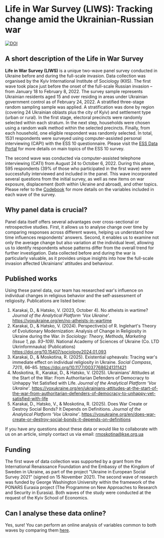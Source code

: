 # Life in War Survey (LIWS): Tracking сhange amid the Ukrainian-Russian war

[![DOI](https://zenodo.org/badge/DOI/10.5281/zenodo.15240524.svg)](https://doi.org/10.5281/zenodo.15240524)  

## A short description of the Life in War Survey
**Life in War Survey (LIWS)** is a unique two-wave panel survey conducted in Ukraine before and during the full-scale invasion. Data collection was organised by the Kyiv International Institute of Sociology (KIIS). The first wave took place just before the onset of the full-scale Russian invasion – from January 18 to February 8, 2022. The survey sample represents Ukrainian residents aged 15 and over residing in areas under Ukrainian government control as of February 24, 2022. A stratified three-stage random sampling sample was applied. A stratification was done by region (covering 24 Ukrainian oblasts plus the city of Kyiv) and settlement type (urban or rural). In the first stage, electoral precincts were randomly selected within each stratum. In the next step, households were chosen using a random walk method within the selected precincts. Finally, from each household, one eligible respondent was randomly selected. In total, 1531 respondents were surveyed using computer-assisted personal interviewing (CAPI) with the ESS 10 questionnaire. Please visit the [ESS Data Portal](https://ess.sikt.no/en/) for more details on main topics of the ESS 10 survey.

The second wave was conducted via computer-assisted telephone interviewing (CATI) from August 24 to October 6, 2022. During this phase, 595 respondents (39% of those who participated in the first wave) were successfully interviewed and included in the panel. This wave incorporated several questions from the initial survey, as well as new items on war exposure, displacement (both within Ukraine and abroad), and other topics. Please refer to the [Codebook](https://docs.google.com/spreadsheets/d/1dULkFQ2NQG9-8yLbCk4ubOucfAasxY1I/edit?usp=sharing&ouid=102750169329527721605&rtpof=true&sd=true) for more details on the variables included in each wave of the survey.

## Why panel data is crucial?
Panel data itself offers several advantages over cross-sectional or retrospective studies. First, it allows us to analyse change over time by comparing responses across different waves, helping us understand how time influences respondents' answers. Second, it enables us to examine not only the average change but also variation at the individual level, allowing us to identify respondents whose patterns differ from the overall trend for further investigation. Data collected before and during the war is particularly valuable, as it provides unique insights into how the full-scale invasion affected Ukrainians' attitudes and behaviour.

## Published works
Using these panel data, our team has researched war's influence on individual changes in religious behavior and the self-assessment of religiosity. Publications are listed below:
1. Karakai, D., & Hatsko, V. (2023, October 4). No atheists in wartime? *Journal of the Analytical Platform ‘Vox Ukraine’*. https://voxukraine.org/en/no-atheists-in-wartime
2. Karakai, D., & Hatsko, V. (2024). Perspective(s) of R. Inglehart's Theory of Evolutionary Modernization: Analysis of Change in Religiosity in Ukraine during the War. *In Sociology: Theory, Methods, Marketing (Issue 1, pp. 93–109)*. National Academy of Sciences of Ukraine (Co. LTD Ukrinformnauka) (Publications) https://doi.org/10.15407/sociology2024.01.093
3. Karakai, D., & Moskotina, R. (2025). Existential upheavals: Tracing war's immediate effect on individual religiosity in Ukraine. *Social Compass*, *72*(1), 66–85. https://doi.org/10.1177/00377686241311421
4. Moskotina, R., Karakai, D., & Hatsko, V. (2025). Ukrainians’ Attitudes at the Start of the War: From Authoritarian Defenders of Democracy to Unhappy Yet Satisfied with Life. *Journal of the Analytical Platform ‘Vox Ukraine’*. https://voxukraine.org/en/ukrainians-attitudes-at-the-start-of-the-war-from-authoritarian-defenders-of-democracy-to-unhappy-yet-satisfied-with-life
5. Karakai, D., Hatsko, V., & Moskotina, R. (2025). Does War Create or Destroy Social Bonds? It Depends on Definitions. *Journal of the Analytical Platform ‘Vox Ukraine’*. https://voxukraine.org/en/does-war-create-or-destroy-social-bonds-it-depends-on-definitions 

If you have any questions about these data or would like to collaborate with us on an article, simply contact us via email: rmoskotina@kse.org.ua

## Funding
The first wave of data collection was supported by a grant from the International Renaissance Foundation and the Embassy of the Kingdom of Sweden in Ukraine, as part of the project "Ukraine in European Social Survey 2021" (signed on 15 November 2021). The second wave of research was funded by George Washington University within the framework of the PONARS Eurasia project (The Programme on New Approaches to Research and Security in Eurasia). Both waves of the study were conducted at the request of the Kyiv School of Economics.

## Can I analyse these data online?
Yes, sure! You can perform an online analysis of variables common to both waves by comparing them [here](https://ruslana-xyz4.shinyapps.io/LIWS_panel/).
